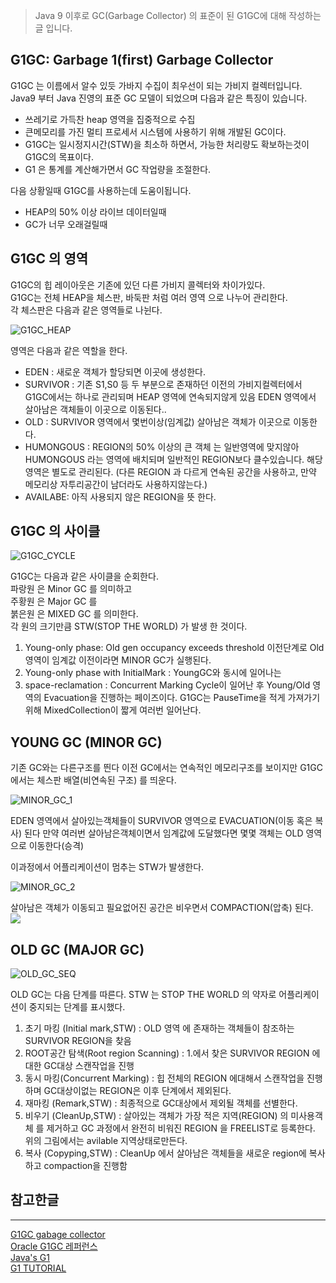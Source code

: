 > Java 9 이후로 GC(Garbage Collector) 의 표준이 된 G1GC에 대해 작성하는 글 입니다.

## G1GC: Garbage 1(first) Garbage Collector

G1GC 는 이름에서 알수 있듯 가바지 수집이 최우선이 되는 가비지 컬렉터입니다. Java9 부터 Java 진영의 표준 GC 모델이 되었으며 다읍과 같은 특징이 있습니다.

- 쓰레기로 가득찬 heap 영역을 집중적으로 수집
- 큰메모리를 가진 멀티 프로세서 시스템에 사용하기 위해 개발된 GC이다.
- G1GC는 일시정지시간(STW)을 최소하 하면서, 가능한 처리량도 확보하는것이 G1GC의 목표이다.
- G1 은 통계를 계산해가면서 GC 작업량을 조절한다.

다음 상황일때 G1GC를 사용하는데 도움이됩니다.

- HEAP의 50% 이상 라이브 데이터일때
- GC가 너무 오래걸릴때

## G1GC 의 영역

G1GC의 힙 레이아웃은 기존에 있던 다른 가비지 콜렉터와 차이가있다.  
G1GC는 전체 HEAP을 체스판, 바둑판 처럼 여러 영역 으로 나누어 관리한다.  
각 체스판은 다음과 같은 영역들로 나뉜다.

![G1GC_HEAP](https://img1.daumcdn.net/thumb/R1280x0/?scode=mtistory2&fname=https%3A%2F%2Fblog.kakaocdn.net%2Fdn%2FQj1gp%2FbtsDDYp41RZ%2FFr5CB0Dz8ABmm8VJfZBdu1%2Fimg.png)

영역은 다음과 같은 역할을 한다.

- EDEN : 새로운 객체가 할당되면 이곳에 생성한다.
- SURVIVOR : 기존 S1,S0 등 두 부분으로 존재하던 이전의 가비지컬렉터에서 G1GC에서는 하나로 관리되며 HEAP 영역에 연속되지않게 있음 EDEN 영역에서 살아남은 객체들이 이곳으로 이동된다..
- OLD : SURVIVOR 영역에서 몇번이상(임계값) 살아남은 객체가 이곳으로 이동한다.
- HUMONGOUS : REGION의 50% 이상의 큰 객체 는 일반영역에 맞지않아 HUMONGOUS 라는 영역에 배치되며 일반적인 REGION보다 클수있습니다. 해당영역은 별도로 관리된다. (다른 REGION 과 다르게 연속된 공간을 사용하고, 만약 메모리상 자투리공간이 남더라도 사용하지않는다.)
- AVAILABE: 아직 사용되지 않은 REGION을 뜻 한다.

## G1GC 의 사이클

![G1GC_CYCLE](https://img1.daumcdn.net/thumb/R1280x0/?scode=mtistory2&fname=https%3A%2F%2Fblog.kakaocdn.net%2Fdn%2FoigWL%2FbtsDDdguVnu%2FZTktRNNDTW0njaegVljt2K%2Fimg.png)

G1GC는 다음과 같은 사이클을 순회한다.  
파랑원 은 Minor GC 를 의미하고  
주황원 은 Major GC 를  
붉은원 은 MIXED GC 를 의미한다.  
각 원의 크기만큼 STW(STOP THE WORLD) 가 발생 한 것이다.

1.  Young-only phase: Old gen occupancy exceeds threshold 이전단계로 Old 영역이 임계값 이전이라면 MINOR GC가 실행된다.
2.  Young-only phase with InitialMark : YoungGC와 동시에 일어나는
3.  space-reclamation : Concurrent Marking Cycle이 일어난 후 Young/Old 영역의 Evacuation을 진행하는 페이즈이다. G1GC는 PauseTime을 적게 가져가기 위해 MixedCollection이 짧게 여러번 일어난다.

## YOUNG GC (MINOR GC)

기존 GC와는 다른구조를 띈다 이전 GC에서는 연속적인 메모리구조를 보이지만 G1GC에서는 체스판 배열(비연속된 구조) 를 띄운다.

![MINOR_GC_1](https://img1.daumcdn.net/thumb/R1280x0/?scode=mtistory2&fname=https%3A%2F%2Fblog.kakaocdn.net%2Fdn%2FcJNqUv%2FbtsDJmbZsd3%2FqwdTvFLzcuJUT0rhXRgfP1%2Fimg.png)

EDEN 영역에서 살아있는객체들이 SURVIVOR 영역으로 EVACUATION(이동 혹은 복사) 된다 만약 여러번 살아남은객체이면서 임계값에 도달했다면 몇몇 객체는 OLD 영역으로 이동한다(승격)

이과정에서 어플리케이션이 멈추는 STW가 발생한다.

![MINOR_GC_2](https://img1.daumcdn.net/thumb/R1280x0/?scode=mtistory2&fname=https%3A%2F%2Fblog.kakaocdn.net%2Fdn%2FkLsw5%2FbtsDDcPWn4r%2FDlnJNeZwzmaliNQbKg3XCk%2Fimg.png)

살아남은 객체가 이동되고 필요없어진 공간은 비우면서 COMPACTION(압축) 된다.
![](https://img1.daumcdn.net/thumb/R1280x0/?scode=mtistory2&fname=https%3A%2F%2Fblog.kakaocdn.net%2Fdn%2FbOcOut%2FbtsDEjBlgcc%2FTVFSjwZUCxNIAMeSARNkc1%2Fimg.png)

## OLD GC (MAJOR GC)

![OLD_GC_SEQ](https://img1.daumcdn.net/thumb/R1280x0/?scode=mtistory2&fname=https%3A%2F%2Fblog.kakaocdn.net%2Fdn%2FWAdUa%2FbtsDIv8t3md%2F8QjliDvKJrK7bYbifvrXeK%2Fimg.png)

OLD GC는 다음 단계를 따른다. STW 는 STOP THE WORLD 의 약자로 어플리케이션이 중지되는 단계를 표시했다.

1.  초기 마킹 (Initial mark,STW) : OLD 영역 에 존재하는 객체들이 참조하는 SURVIVOR REGION을 찾음
2.  ROOT공간 탐색(Root region Scanning) : 1.에서 찾은 SURVIVOR REGION 에대한 GC대상 스캔작업을 진행
3.  동시 마킹(Concurrent Marking) : 힙 전체의 REGION 에대해서 스캔작업을 진행하며 GC대상이없는 REGION은 이후 단계에서 제외된다.
4.  재마킹 (Remark,STW) : 최종적으로 GC대상에서 제외될 객체를 선별한다.
5.  비우기 (CleanUp,STW) : 살아있는 객체가 가장 적은 지역(REGION) 의 미사용객체 를 제거하고 GC 과정에서 완전히 비워진 REGION 을 FREELIST로 등록한다. 위의 그림에서는 avilable 지역상태로만든다.
6.  복사 (Copyping,STW) : CleanUp 에서 살아남은 객체들을 새로운 region에 복사하고 compaction을 진행함

## 참고한글

---

[G1GC gabage collector](https://blog.leaphop.co.kr/blogs/42)  
[Oracle G1GC 레퍼런스](https://www.oracle.com/technical-resources/articles/java/g1gc.html)  
[Java's G1](https://www.youtube.com/watch?v=2PIBF92iOvQ)  
[G1 TUTORIAL](https://www.oracle.com/technetwork/tutorials/tutorials-1876574.html)
